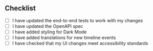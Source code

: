 ## Checklist

* [ ] I have updated the end-to-end tests to work with my changes
* [ ] I have updated the OpenAPI spec
* [ ] I have added styling for Dark Mode
* [ ] I have added translations for new timeline events
* [ ] I have checked that my UI changes meet accessibility standards